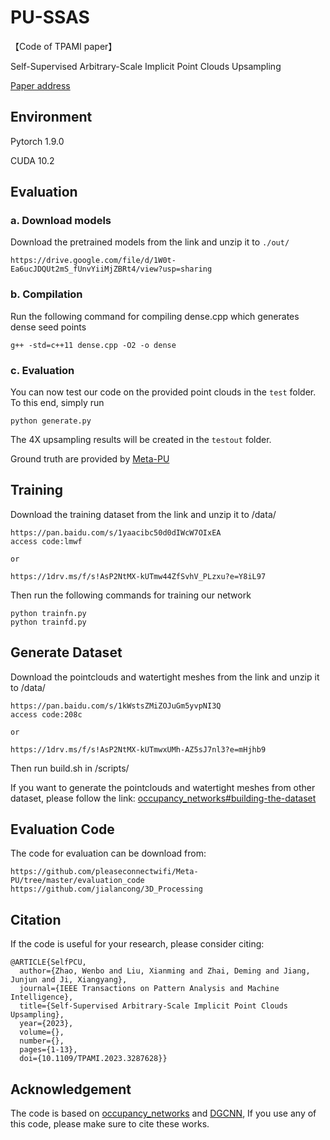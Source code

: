 
# PU-SSAS
【Code of TPAMI paper】 

Self-Supervised Arbitrary-Scale Implicit Point Clouds Upsampling

[Paper address](https://ieeexplore.ieee.org/abstract/document/10159515)
 
## Environment
Pytorch 1.9.0

CUDA 10.2

## Evaluation
### a. Download models
Download the pretrained models from the link and unzip it to  `./out/`
```
https://drive.google.com/file/d/1W0t-Ea6ucJDQUt2mS_fUnvYiiMjZBRt4/view?usp=sharing
```
### b. Compilation
Run the following command for compiling dense.cpp which generates dense seed points
```
g++ -std=c++11 dense.cpp -O2 -o dense
```
### c. Evaluation
You can now test our code on the provided point clouds in the `test` folder. To this end, simply run
```
python generate.py
```
The 4X upsampling results will be created in the `testout` folder.

Ground truth are provided by [Meta-PU](https://drive.google.com/file/d/1dnSgI1UXBPucZepP8bPhfGYJEJ6kY6ig/view?usp=sharing)

## Training
Download the training dataset from the link and unzip it to /data/
```
https://pan.baidu.com/s/1yaacibc50d0dIWcW7OIxEA 
access code:lmwf

or

https://1drv.ms/f/s!AsP2NtMX-kUTmw44ZfSvhV_PLzxu?e=Y8iL97
```

Then run the following commands for training our network
```
python trainfn.py
python trainfd.py
```


## Generate Dataset

Download the pointclouds and watertight meshes from the link and unzip it to /data/

```
https://pan.baidu.com/s/1kWstsZMiZOJuGm5yvpNI3Q 
access code:208c

or

https://1drv.ms/f/s!AsP2NtMX-kUTmwxUMh-AZ5sJ7nl3?e=mHjhb9
```

Then run build.sh in /scripts/

If you want to generate the pointclouds and watertight meshes from other dataset, please follow the link: [occupancy_networks#building-the-dataset](https://github.com/autonomousvision/occupancy_networks#building-the-dataset)


## Evaluation Code
The code for evaluation can be download from:
```
https://github.com/pleaseconnectwifi/Meta-PU/tree/master/evaluation_code
https://github.com/jialancong/3D_Processing
```
## Citation
If the code is useful for your research, please consider citing:
  
    @ARTICLE{SelfPCU,
      author={Zhao, Wenbo and Liu, Xianming and Zhai, Deming and Jiang, Junjun and Ji, Xiangyang},
      journal={IEEE Transactions on Pattern Analysis and Machine Intelligence}, 
      title={Self-Supervised Arbitrary-Scale Implicit Point Clouds Upsampling}, 
      year={2023},
      volume={},
      number={},
      pages={1-13},
      doi={10.1109/TPAMI.2023.3287628}}



## Acknowledgement
The code is based on [occupancy_networks](https://github.com/autonomousvision/occupancy_networks/) and [DGCNN](https://github.com/WangYueFt/dgcnn), If you use any of this code, please make sure to cite these works.
